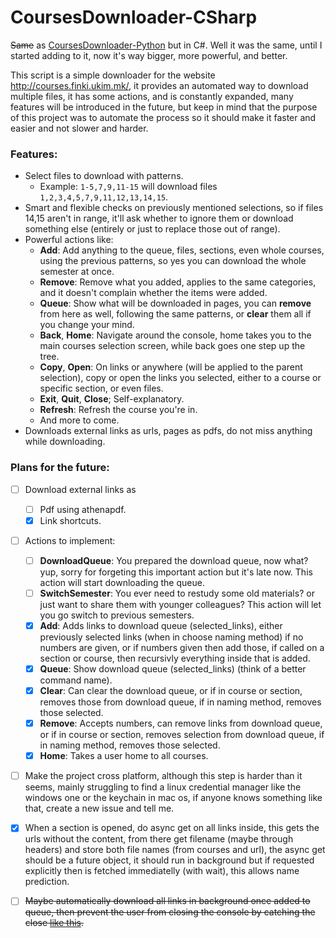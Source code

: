 # CoursesDownloader-CSharp

~~Same~~ as [CoursesDownloader-Python](https://github.com/anton31kah/CoursesDownloader) but in C#. Well it was the same, until I started adding to it, now it's way bigger, more powerful, and better.

This script is a simple downloader for the website http://courses.finki.ukim.mk/, it provides an automated way to download multiple files, it has some actions, and is constantly expanded, many features will be introduced in the future, but keep in mind that the purpose of this project was to automate the process so it should make it faster and easier and not slower and harder.

### Features:
- Select files to download with patterns.
    - Example: `1-5,7,9,11-15` will download files `1,2,3,4,5,7,9,11,12,13,14,15`.
- Smart and flexible checks on previously mentioned selections, so if files 14,15 aren't in range, it'll ask whether to ignore them or download something else (entirely or just to replace those out of range).
- Powerful actions like:
  - **Add**: Add anything to the queue, files, sections, even whole courses, using the previous patterns, so yes you can download the whole semester at once.
  - **Remove**: Remove what you added, applies to the same categories, and it doesn't complain whether the items were added.
  - **Queue**: Show what will be downloaded in pages, you can **remove** from here as well, following the same patterns, or **clear** them all if you change your mind.
  - **Back**, **Home**: Navigate around the console, home takes you to the main courses selection screen, while back goes one step up the tree.
  - **Copy**, **Open**: On links or anywhere (will be applied to the parent selection), copy or open the links you selected, either to a course or specific section, or even files.
  - **Exit**, **Quit**, **Close**; Self-explanatory.
  - **Refresh**: Refresh the course you're in.
  - And more to come.
- Downloads external links as urls, pages as pdfs, do not miss anything while downloading.

### Plans for the future:
- [ ] Download external links as
    - [ ] Pdf using athenapdf.
    - [x] Link shortcuts.

- [ ] Actions to implement:
  - [ ] **DownloadQueue**: You prepared the download queue, now what? yup, sorry for forgeting this important action but it's late now. This action will start downloading the queue.
  - [ ] **SwitchSemester**: You ever need to restudy some old materials? or just want to share them with younger colleagues? This action will let you go switch to previous semesters.
  - [x] **Add**: Adds links to download queue (selected_links), either previously selected links (when in choose naming method) if no numbers are given, or if numbers given then add those, if called on a section or course, then recursivly everything inside that is added.
  - [x] **Queue**: Show download queue (selected_links) (think of a better command name).
  - [x] **Clear**: Can clear the download queue, or if in course or section, removes those from download queue, if in naming method, removes those selected.
  - [x] **Remove**: Accepts numbers, can remove links from download queue, or if in course or section, removes selection from download queue, if in naming method, removes those selected.
  - [x] **Home**: Takes a user home to all courses.

- [ ] Make the project cross platform, although this step is harder than it seems, mainly struggling to find a linux credential manager like the windows one or the keychain in mac os, if anyone knows something like that, create a new issue and tell me.

- [x] When a section is opened, do async get on all links inside, this gets the urls without the content, from there get filename (maybe through headers) and store both file names (from courses and url), the async get should be a future object, it should run in background but if requested explicitly then is fetched immediatelly (with wait), this allows name prediction.

- [ ] ~~Maybe automatically download all links in background once added to queue, then prevent the user from closing the console by catching the close [like this](https://stackoverflow.com/a/5334683/6877477).~~
